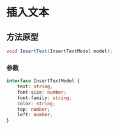 # 插入文本

## 方法原型

```csharp
void InsertText(InsertTextModel model);
```

### 参数

```ts
interface InsertTextModel {
    text: string;
    font-size: number;
    font-family: string;
    color: string;
    top: number;
    left: number;
}
```
